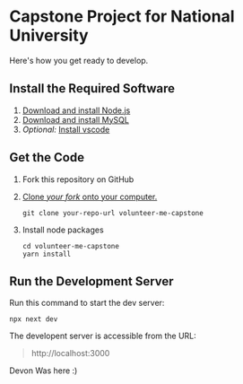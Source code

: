 # Capstone Project for National University 

Here's how you get ready to develop. 

## Install the Required Software 

1. [Download and install Node.js](https://nodejs.org/en/download/)
1. [Download and install MySQL](https://www.mysql.com/downloads/)
1. *Optional:* [Install vscode](https://code.visualstudio.com/download) 

## Get the Code

1. Fork this repository on GitHub 
1. [Clone *your fork* onto your computer.](https://docs.github.com/en/github/creating-cloning-and-archiving-repositories/cloning-a-repository)

    ```
    git clone your-repo-url volunteer-me-capstone
    ```
1. Install node packages 

    ```
    cd volunteer-me-capstone
    yarn install 
    ``` 

## Run the Development Server 

Run this command to start the dev server:

```
npx next dev
```

The developent server is accessible from the URL:

> http://localhost:3000

Devon Was here :)
